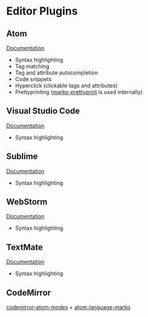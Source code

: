 # Editor Plugins


## Atom

[Documentation](https://atom.io/packages/language-marko)

- Syntax highlighting
- Tag matching
- Tag and attribute autocompletion
- Code snippets
- Hyperclick (clickable tags and attributes)
- Prettyprinting ([marko-prettyprint](https://github.com/marko-js/marko-prettyprint) is used internally)

## Visual Studio Code

[Documentation](https://marketplace.visualstudio.com/items?itemName=pcanella.marko)

- Syntax highlighting

## Sublime

[Documentation](https://github.com/merwan7/sublime-marko)

- Syntax highlighting

## WebStorm

[Documentation](https://github.com/marko-js/marko-tmbundle)

- Syntax highlighting

## TextMate

[Documentation](https://github.com/marko-js/marko-tmbundle)

- Syntax highlighting

## CodeMirror

[codemirror-atom-modes](https://github.com/patrick-steele-idem/codemirror-atom-modes) + [atom-language-marko](https://github.com/marko-js/atom-language-marko)
